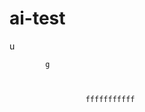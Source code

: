   # ai-test 
  u
 
            g   
 

   
                     fffffffffff
                             
             
                      
      
         
 
    
  
   
